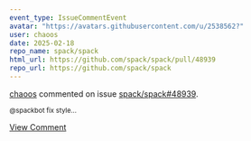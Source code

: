 ```yaml
---
event_type: IssueCommentEvent
avatar: "https://avatars.githubusercontent.com/u/2538562?"
user: chaoos
date: 2025-02-18
repo_name: spack/spack
html_url: https://github.com/spack/spack/pull/48939
repo_url: https://github.com/spack/spack
---
```


<a href='https://github.com/chaoos' target='_blank'>chaoos</a> commented on issue <a href='https://github.com/spack/spack/pull/48939' target='_blank'>spack/spack#48939</a>.

<small>@spackbot fix style...</small>

<a href='https://github.com/spack/spack/pull/48939' target='_blank'>View Comment</a>